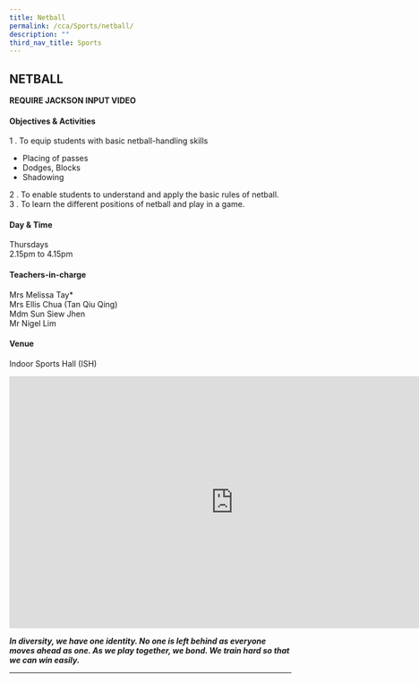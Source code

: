 ```yaml
---
title: Netball
permalink: /cca/Sports/netball/
description: ""
third_nav_title: Sports
---
```

## NETBALL

**REQUIRE JACKSON INPUT VIDEO**

#### Objectives &amp; Activities

1 \.  To equip students with basic netball-handling skills

*   Placing of passes
*   Dodges, Blocks
*   Shadowing

2 \.  To enable students to understand and apply the basic rules of netball.&nbsp;<br>
3 \.  To learn the different positions of netball and play in a game.

#### Day &amp; Time

Thursdays<br>
2.15pm to 4.15pm

#### Teachers-in-charge

Mrs Melissa Tay\*  <br>
Mrs&nbsp;Ellis Chua (Tan Qiu Qing)  <br>
Mdm&nbsp;Sun Siew Jhen  <br>
Mr Nigel Lim

#### Venue

Indoor Sports Hall (ISH)

<iframe allowfullscreen="true" height="450" width="800" frameborder="0" src="https://docs.google.com/presentation/d/e/2PACX-1vTMsuBYlDucetVYnkW0RaiwU-EjXE4VBqIUXMFuHs9rqGeEfxEZ8C_nhjOUKXXDBRjM0cyM6A_75yzh/embed?start=false&amp;loop=false&amp;delayms=3000"></iframe>

**_In diversity, we have one identity. No one is left behind as everyone moves ahead as one. As we play together, we bond. We train hard so that we can win easily._**

---